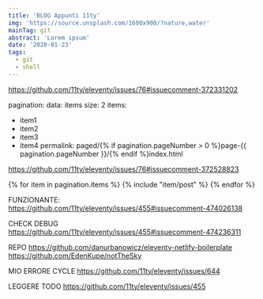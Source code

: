 ```yaml
---
title: 'BLOG Appunti 11ty'
img: 'https://source.unsplash.com/1600x900/?nature,water'
mainTag: git
abstract: 'Lorem ipsum'
date: '2020-01-23'
tags:
  - git
  - shell
---
```


https://github.com/11ty/eleventy/issues/76#issuecomment-372331202

pagination:
  data: items
  size: 2
items:
  - item1
  - item2
  - item3
  - item4
permalink: paged/{% if pagination.pageNumber > 0 %}page-{{ pagination.pageNumber }}/{% endif %}index.html

https://github.com/11ty/eleventy/issues/76#issuecomment-372528823

{% for item in pagination.items %}
  {% include "item/post" %}
{% endfor %}

FUNZIONANTE: https://github.com/11ty/eleventy/issues/455#issuecomment-474026138

CHECK DEBUG
https://github.com/11ty/eleventy/issues/455#issuecomment-474236311

REPO
https://github.com/danurbanowicz/eleventy-netlify-boilerplate
https://github.com/EdenKupe/notTheSky

MIO ERRORE CYCLE
https://github.com/11ty/eleventy/issues/644

LEGGERE TODO
https://github.com/11ty/eleventy/issues/455
